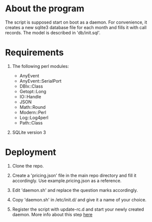 # About the program
The script is supposed start on boot as a daemon. For convenience, it creates a new sqlite3 database file for each month and fills it with call records. The model is described in 'db/init.sql'.

# Requirements
1. The following perl modules:
	* AnyEvent
	* AnyEvent::SerialPort
	* DBIx::Class
	* Getopt::Long
	* IO::Handle
	* JSON
	* Math::Round
	* Modern::Perl
	* Log::Log4perl
	* Path::Class

2. SQLite version 3

# Deployment
1. Clone the repo.

2. Create a 'pricing.json' file in the main repo directory and fill it accordingly.
	Use example.pricing.json as a reference.

3. Edit 'daemon.sh' and replace the question marks accordingly.

4. Copy 'daemon.sh' in /etc/init.d/ and give it a name of your choice.

5. Register the script with update-rc.d and start your newly created daemon.
	More info about this step [here](http://manpages.ubuntu.com/manpages/hardy/man8/update-rc.d.8.html)
